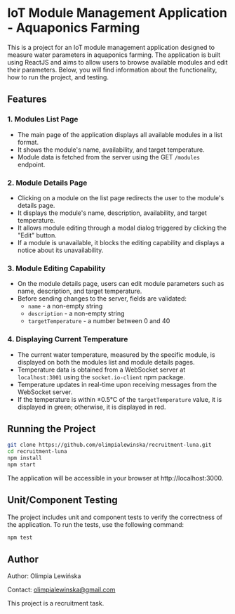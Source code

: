 # IoT Module Management Application - Aquaponics Farming

This is a project for an IoT module management application designed to measure water parameters in aquaponics farming. The application is built using ReactJS and aims to allow users to browse available modules and edit their parameters. Below, you will find information about the functionality, how to run the project, and testing.

## Features

### 1. Modules List Page

- The main page of the application displays all available modules in a list format.
- It shows the module's name, availability, and target temperature.
- Module data is fetched from the server using the GET `/modules` endpoint.

### 2. Module Details Page

- Clicking on a module on the list page redirects the user to the module's details page.
- It displays the module's name, description, availability, and target temperature.
- It allows module editing through a modal dialog triggered by clicking the "Edit" button.
- If a module is unavailable, it blocks the editing capability and displays a notice about its unavailability.

### 3. Module Editing Capability

- On the module details page, users can edit module parameters such as name, description, and target temperature.
- Before sending changes to the server, fields are validated:
  - `name` - a non-empty string
  - `description` - a non-empty string
  - `targetTemperature` - a number between 0 and 40

### 4. Displaying Current Temperature

- The current water temperature, measured by the specific module, is displayed on both the modules list and module details pages.
- Temperature data is obtained from a WebSocket server at `localhost:3001` using the `socket.io-client` npm package.
- Temperature updates in real-time upon receiving messages from the WebSocket server.
- If the temperature is within ±0.5°C of the `targetTemperature` value, it is displayed in green; otherwise, it is displayed in red.

## Running the Project

```bash
git clone https://github.com/olimpialewinska/recruitment-luna.git
cd recruitment-luna
npm install
npm start
```

The application will be accessible in your browser at http://localhost:3000.

## Unit/Component Testing

The project includes unit and component tests to verify the correctness of the application. To run the tests, use the following command:

```bash
npm test
```

## Author

Author: Olimpia Lewińska

Contact: olimpialewinska@gmail.com

This project is a recruitment task.
